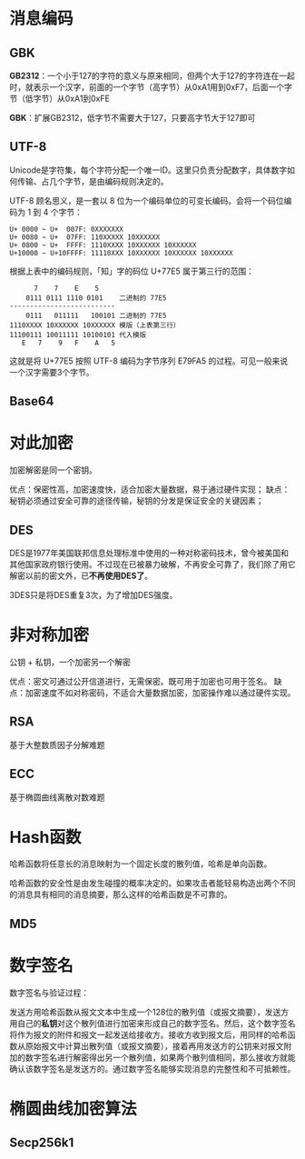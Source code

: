 # 消息编码

## GBK

**GB2312**：一个小于127的字符的意义与原来相同，但两个大于127的字符连在一起时，就表示一个汉字，前面的一个字节（高字节）从0xA1用到0xF7，后面一个字节（低字节）从0xA1到0xFE

**GBK**：扩展GB2312，低字节不需要大于127，只要高字节大于127即可

## UTF-8

Unicode是字符集，每个字符分配一个唯一ID。这里只负责分配数字，具体数字如何传输、占几个字节，是由编码规则决定的。

UTF-8 顾名思义，是一套以 8 位为一个编码单位的可变长编码。会将一个码位编码为 1 到 4 个字节：

```
U+ 0000 ~ U+  007F: 0XXXXXXX
U+ 0080 ~ U+  07FF: 110XXXXX 10XXXXXX
U+ 0800 ~ U+  FFFF: 1110XXXX 10XXXXXX 10XXXXXX
U+10000 ~ U+10FFFF: 11110XXX 10XXXXXX 10XXXXXX 10XXXXXX
```

根据上表中的编码规则，「知」字的码位 U+77E5 属于第三行的范围：

```
      7    7    E    5    
    0111 0111 1110 0101    二进制的 77E5
--------------------------
    0111   011111   100101 二进制的 77E5
1110XXXX 10XXXXXX 10XXXXXX 模版（上表第三行）
11100111 10011111 10100101 代入模版
   E   7    9   F    A   5
```

这就是将 U+77E5 按照 UTF-8 编码为字节序列 E79FA5 的过程。可见一般来说一个汉字需要3个字节。



## Base64



# 对此加密

加密解密是同一个密钥。

优点：保密性高，加密速度快，适合加密大量数据，易于通过硬件实现；
缺点：秘钥必须通过安全可靠的途径传输，秘钥的分发是保证安全的关键因素；

## DES

DES是1977年美国联邦信息处理标准中使用的一种对称密码技术，曾今被美国和其他国家政府银行使用。不过现在已被暴力破解，不再安全可靠了，我们除了用它解密以前的密文外，已**不再使用DES了**。

3DES只是将DES重复3次，为了增加DES强度。

# 非对称加密

公钥 + 私钥，一个加密另一个解密

优点：密文可通过公开信道进行，无需保密。既可用于加密也可用于签名。
缺点：加密速度不如对称密码，不适合大量数据加密，加密操作难以通过硬件实现。



## RSA

基于大整数质因子分解难题



## ECC

基于椭圆曲线离散对数难题



# Hash函数

哈希函数将任意长的消息映射为一个固定长度的散列值，哈希是单向函数。

哈希函数的安全性是由发生碰撞的概率决定的。如果攻击者能轻易构造出两个不同的消息具有相同的消息摘要，那么这样的哈希函数是不可靠的。

## MD5



# 数字签名

数字签名与验证过程：

发送方用哈希函数从报文文本中生成一个128位的散列值（或报文摘要），发送方用自己的**私钥**对这个散列值进行加密来形成自己的数字签名。然后，这个数字签名将作为报文的附件和报文一起发送给接收方。接收方收到报文后，用同样的哈希函数从原始报文中计算出散列值（或报文摘要），接着再用发送方的公钥来对报文附加的数字签名进行解密得出另一个散列值，如果两个散列值相同，那么接收方就能确认该数字签名是发送方的。通过数字签名能够实现消息的完整性和不可抵赖性。



# 椭圆曲线加密算法

## Secp256k1

